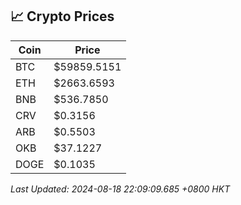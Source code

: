 ## 📈 Crypto Prices

| Coin | Price |
| ---- | ----- |
| BTC | $59859.5151 |
| ETH | $2663.6593 |
| BNB | $536.7850 |
| CRV | $0.3156 |
| ARB | $0.5503 |
| OKB | $37.1227 |
| DOGE | $0.1035 |

_Last Updated: 2024-08-18 22:09:09.685 +0800 HKT_